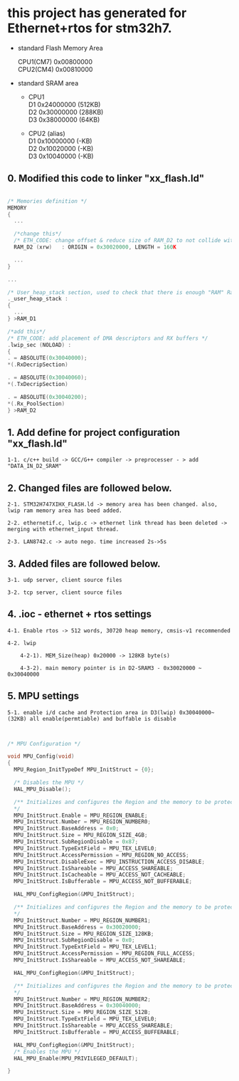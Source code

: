 # this project has generated for Ethernet+rtos for stm32h7.

* standard Flash Memory Area  

    CPU1(CM7) 0x00800000  
    CPU2(CM4) 0x00810000  
    
* standard SRAM area  
    * CPU1  
        D1 0x24000000 (512KB)  
        D2 0x30000000 (288KB)   
        D3 0x38000000 (64KB)  

    * CPU2 (alias)  
        D1 0x10000000 (-KB)  
        D2 0x10020000 (-KB)  
        D3 0x10040000 (-KB)  
  

## 0. Modified this code to linker  "xx_flash.ld"  

```c

/* Memories definition */
MEMORY
{
  ...

  /*change this*/
  /* ETH_CODE: change offset & reduce size of RAM_D2 to not collide with M4 */
  RAM_D2 (xrw)   : ORIGIN = 0x30020000, LENGTH = 160K

  ...
}

...

/* User_heap_stack section, used to check that there is enough "RAM" Ram  type memory left */
._user_heap_stack :
{
  ...
} >RAM_D1

/*add this*/
/* ETH_CODE: add placement of DMA descriptors and RX buffers */
.lwip_sec (NOLOAD) :
{
. = ABSOLUTE(0x30040000);
*(.RxDecripSection) 

. = ABSOLUTE(0x30040060);
*(.TxDecripSection)

. = ABSOLUTE(0x30040200);
*(.Rx_PoolSection)  
} >RAM_D2


```
  
## 1. Add define for project configuration "xx_flash.ld"  

    1-1. c/c++ build -> GCC/G++ compiler -> preprocesser - > add "DATA_IN_D2_SRAM"  
  
## 2. Changed files are followed below.  
  
    2-1. STM32H747XIHX_FLASH.ld -> memory area has been changed. also, lwip ram memory area has beed added.  
  
    2-2. ethernetif.c, lwip.c -> ethernet link thread has been deleted -> merging with ethernet_input thread.  
  
    2-3. LAN8742.c -> auto nego. time increased 2s->5s  
  
##  3. Added files are followed below.  
  
    3-1. udp server, client source files  
  
    3-2. tcp server, client source files  
  
## 4. .ioc - ethernet + rtos settings  
  
    4-1. Enable rtos -> 512 words, 30720 heap memory, cmsis-v1 recommended  
  
    4-2. lwip   
  
        4-2-1). MEM_Size(heap) 0x20000 -> 128KB byte(s)   
  
        4-3-2). main memory pointer is in D2-SRAM3 - 0x30020000 ~ 0x30040000   
  
## 5. MPU settings  
  
    5-1. enable i/d cache and Protection area in D3(lwip) 0x30040000~(32KB) all enable(permtiable) and buffable is disable  
  
```c


/* MPU Configuration */

void MPU_Config(void)
{
  MPU_Region_InitTypeDef MPU_InitStruct = {0};

  /* Disables the MPU */
  HAL_MPU_Disable();

  /** Initializes and configures the Region and the memory to be protected
  */
  MPU_InitStruct.Enable = MPU_REGION_ENABLE;
  MPU_InitStruct.Number = MPU_REGION_NUMBER0;
  MPU_InitStruct.BaseAddress = 0x0;
  MPU_InitStruct.Size = MPU_REGION_SIZE_4GB;
  MPU_InitStruct.SubRegionDisable = 0x87;
  MPU_InitStruct.TypeExtField = MPU_TEX_LEVEL0;
  MPU_InitStruct.AccessPermission = MPU_REGION_NO_ACCESS;
  MPU_InitStruct.DisableExec = MPU_INSTRUCTION_ACCESS_DISABLE;
  MPU_InitStruct.IsShareable = MPU_ACCESS_SHAREABLE;
  MPU_InitStruct.IsCacheable = MPU_ACCESS_NOT_CACHEABLE;
  MPU_InitStruct.IsBufferable = MPU_ACCESS_NOT_BUFFERABLE;

  HAL_MPU_ConfigRegion(&MPU_InitStruct);

  /** Initializes and configures the Region and the memory to be protected
  */
  MPU_InitStruct.Number = MPU_REGION_NUMBER1;
  MPU_InitStruct.BaseAddress = 0x30020000;
  MPU_InitStruct.Size = MPU_REGION_SIZE_128KB;
  MPU_InitStruct.SubRegionDisable = 0x0;
  MPU_InitStruct.TypeExtField = MPU_TEX_LEVEL1;
  MPU_InitStruct.AccessPermission = MPU_REGION_FULL_ACCESS;
  MPU_InitStruct.IsShareable = MPU_ACCESS_NOT_SHAREABLE;

  HAL_MPU_ConfigRegion(&MPU_InitStruct);

  /** Initializes and configures the Region and the memory to be protected
  */
  MPU_InitStruct.Number = MPU_REGION_NUMBER2;
  MPU_InitStruct.BaseAddress = 0x30040000;
  MPU_InitStruct.Size = MPU_REGION_SIZE_512B;
  MPU_InitStruct.TypeExtField = MPU_TEX_LEVEL0;
  MPU_InitStruct.IsShareable = MPU_ACCESS_SHAREABLE;
  MPU_InitStruct.IsBufferable = MPU_ACCESS_BUFFERABLE;

  HAL_MPU_ConfigRegion(&MPU_InitStruct);
  /* Enables the MPU */
  HAL_MPU_Enable(MPU_PRIVILEGED_DEFAULT);

}

```